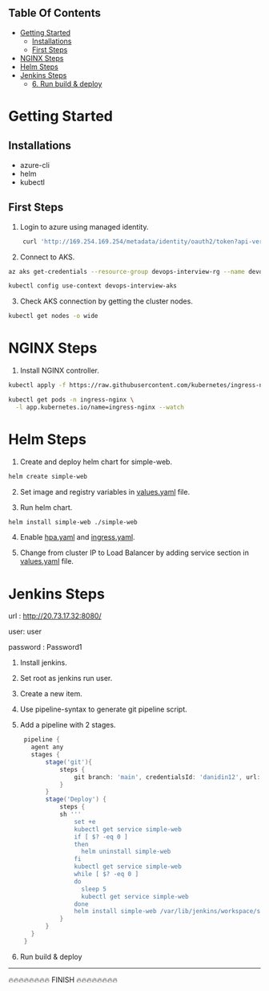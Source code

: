 ## Table Of Contents
- [Getting Started](#getting-started)
  - [Installations](#installations)
  - [First Steps](#first-steps)
- [NGINX Steps](#nginx-steps)
- [Helm Steps](#helm-steps)
- [Jenkins Steps](#jenkins-steps)
  - [6. Run build & deploy](#6-run-build--deploy)

# Getting Started

## Installations
- azure-cli
- helm
- kubectl

## First Steps
1. Login to azure using managed identity.
```bash
    curl 'http://169.254.169.254/metadata/identity/oauth2/token?api-version=2018-02-01&resource=https://management.azure.com/' -H Metadata:true   
```
2. Connect to AKS.
```bash
az aks get-credentials --resource-group devops-interview-rg --name devops-interview-aks

kubectl config use-context devops-interview-aks
```

3. Check AKS connection by getting the cluster nodes.
```bash
kubectl get nodes -o wide
```


# NGINX Steps
1. Install NGINX controller.
```bash
kubectl apply -f https://raw.githubusercontent.com/kubernetes/ingress-nginx/controller-v0.45.0/deploy/static/provider/cloud/deploy.yaml

kubectl get pods -n ingress-nginx \
  -l app.kubernetes.io/name=ingress-nginx --watch

``` 
# Helm Steps
1. Create and deploy helm chart for simple-web.

```bash
helm create simple-web
```

2. Set image and registry variables in [values.yaml](/simple-web/values.yaml) file.

3. Run helm chart.
```bash
helm install simple-web ./simple-web
```

4. Enable [hpa.yaml](simple-web/templates/hpa.yaml) and [ingress.yaml](simple-web/templates/ingress.yaml).
   
5. Change from cluster IP to Load Balancer by adding service section in [values.yaml](/simple-web/values.yaml) file.
   
# Jenkins Steps
url : http://20.73.17.32:8080/

user: user

password : Password1
1. Install jenkins.
2. Set root as jenkins run user.
3. Create a new item.
4. Use pipeline-syntax to generate git pipeline script.
5. Add a pipeline with 2 stages.
   ```groovy
    pipeline {
      agent any
      stages {
          stage('git'){
              steps {
                  git branch: 'main', credentialsId: 'danidin12', url: 'https://github.com/danidin12/etoro_ex.git'
              }
          }
          stage('Deploy') {
              steps {
              sh '''
                  set +e
                  kubectl get service simple-web
                  if [ $? -eq 0 ]
                  then 
                    helm uninstall simple-web
                  fi
                  kubectl get service simple-web
                  while [ $? -eq 0 ]
                  do
                    sleep 5
                    kubectl get service simple-web
                  done
                  helm install simple-web /var/lib/jenkins/workspace/simple-web/simple-web'''
              }
          }
      }
    }
   ```

6. Run build & deploy 
---
🔥🔥🔥🔥🔥🔥🔥🔥 FINISH 🔥🔥🔥🔥🔥🔥🔥🔥
